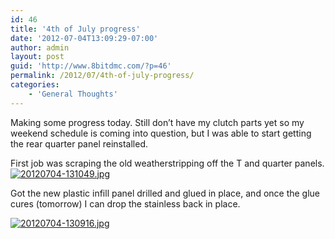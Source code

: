 ```yaml
---
id: 46
title: '4th of July progress'
date: '2012-07-04T13:09:29-07:00'
author: admin
layout: post
guid: 'http://www.8bitdmc.com/?p=46'
permalink: /2012/07/4th-of-july-progress/
categories:
    - 'General Thoughts'
---
```


Making some progress today. Still don’t have my clutch parts yet so my weekend schedule is coming into question, but I was able to start getting the rear quarter panel reinstalled.

First job was scraping the old weatherstripping off the T and quarter panels.  
[![20120704-131049.jpg](../../assets/images/2012/07/20120704-131049.jpg)](../../assets/images/2012/07/20120704-131049.jpg)

Got the new plastic infill panel drilled and glued in place, and once the glue cures (tomorrow) I can drop the stainless back in place.

[![20120704-130916.jpg](../../assets/images/2012/07/20120704-130916.jpg)](../../assets/images/2012/07/20120704-130916.jpg)